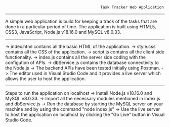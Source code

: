                                               Task Tracker Web Application

-----------------------------------------------------------------------------------------------------------------------------

A simple web application is build for keeping a track of the tasks that are done in a particular period of time.
The application is built using HTML5, CSS3, JavaScript, Node.js v18.16.0 and MySQL v8.0.33. 

-----------------------------------------------------------------------------------------------------------------------------

-> index.html contains all the basic HTML of the application.
-> style.css contains all the CSS of the application.
-> script.js contains all the client side functionality.
-> index.js contains all the server side coding with the configution of APIs.
-> dbService.js contains the database connectivity to the Node.js
-> The backend APIs have been tested initially using Postman. 
-> The editor used in Visual Studio Code and it provides a live server which allows the user to host the application.

-----------------------------------------------------------------------------------------------------------------------------

Steps to run the application on localhost
-> Install Node.js v18.16.0 and MySQL v8.0.33.
-> Import all the necessary modules mentioned in index.js and dbService.js
-> Run the database by starting the MySQL server on your machine and by using the command "node index.js"
-> Use the live server to host the application on localhost by clicking the "Go Live" button in Visual Studio Code.
